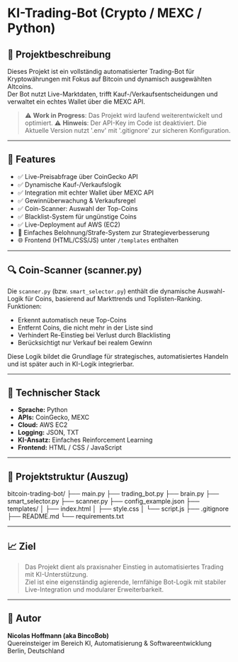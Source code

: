 # KI-Trading-Bot (Crypto / MEXC / Python)

## 🧠 Projektbeschreibung

Dieses Projekt ist ein vollständig automatisierter Trading-Bot für Kryptowährungen mit Fokus auf Bitcoin und dynamisch ausgewählten Altcoins.  
Der Bot nutzt Live-Marktdaten, trifft Kauf-/Verkaufsentscheidungen und verwaltet ein echtes Wallet über die MEXC API.

> ⚠️ **Work in Progress**: Das Projekt wird laufend weiterentwickelt und optimiert.
> ⚠️ **Hinweis**: Der API-Key im Code ist deaktiviert. Die Aktuelle Version nutzt '.env' mit '.gitignore' zur sicheren Konfiguration.

---

## 🚀 Features

- ✅ Live-Preisabfrage über CoinGecko API
- ✅ Dynamische Kauf-/Verkaufslogik
- ✅ Integration mit echter Wallet über MEXC API
- ✅ Gewinnüberwachung & Verkaufsregel
- ✅ Coin-Scanner: Auswahl der Top-Coins
- ✅ Blacklist-System für ungünstige Coins
- ✅ Live-Deployment auf AWS (EC2)
- 🧠 Einfaches Belohnung/Strafe-System zur Strategieverbesserung
- 🌐 Frontend (HTML/CSS/JS) unter `/templates` enthalten

---

## 🔍 Coin-Scanner (scanner.py)

Die `scanner.py` (bzw. `smart_selector.py`) enthält die dynamische Auswahl-Logik für Coins, basierend auf Markttrends und Toplisten-Ranking.  
Funktionen:
- Erkennt automatisch neue Top-Coins
- Entfernt Coins, die nicht mehr in der Liste sind
- Verhindert Re-Einstieg bei Verlust durch Blacklisting
- Berücksichtigt nur Verkauf bei realem Gewinn

Diese Logik bildet die Grundlage für strategisches, automatisiertes Handeln und ist später auch in KI-Logik integrierbar.

---

## 🔧 Technischer Stack

- **Sprache:** Python  
- **APIs:** CoinGecko, MEXC  
- **Cloud:** AWS EC2  
- **Logging:** JSON, TXT  
- **KI-Ansatz:** Einfaches Reinforcement Learning  
- **Frontend:** HTML / CSS / JavaScript

---

## 📂 Projektstruktur (Auszug)

bitcoin-trading-bot/
├── main.py
├── trading_bot.py
├── brain.py
├── smart_selector.py
├── scanner.py
├── config_example.json
├── templates/
│ ├── index.html
│ ├── style.css
│ └── script.js
├── .gitignore
├── README.md
└── requirements.txt

---

## 📈 Ziel

> Das Projekt dient als praxisnaher Einstieg in automatisiertes Trading mit KI-Unterstützung.  
> Ziel ist eine eigenständig agierende, lernfähige Bot-Logik mit stabiler Live-Integration und modularer Erweiterbarkeit.

---

## 👤 Autor

**Nicolas Hoffmann (aka BincoBob)**  
Quereinsteiger im Bereich KI, Automatisierung & Softwareentwicklung  
Berlin, Deutschland
